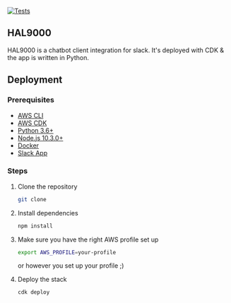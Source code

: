 <!-- add a badge to the tests gh pipeline -->
[![Tests](https://github.com/Elevator-Robot/hal9000/actions/workflows/tests.yml/badge.svg)](https://github.com/Elevator-Robot/hal9000/.github/workflows/tests.yml)

## HAL9000

HAL9000 is a chatbot client integration for slack. It's deployed with CDK & the app is written in Python.

## Deployment

### Prerequisites

- [AWS CLI](https://docs.aws.amazon.com/cli/latest/userguide/cli-chap-install.html)
- [AWS CDK](https://docs.aws.amazon.com/cdk/latest/guide/getting_started.html)
- [Python 3.6+](https://www.python.org/downloads/)
- [Node.js 10.3.0+](https://nodejs.org/en/download/)
- [Docker](https://docs.docker.com/get-docker/)
- [Slack App](https://api.slack.com/start/overview)

### Steps

1. Clone the repository

    ```bash
    git clone
    ```
2. Install dependencies

    ```bash
    npm install
    ```
3. Make sure you have the right AWS profile set up

    ```bash
    export AWS_PROFILE=your-profile
    ```
    or however you set up your profile ;) 

4. Deploy the stack

    ```bash
    cdk deploy
    ```
